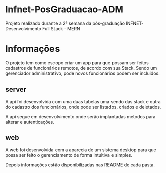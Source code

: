 # Infnet-PosGraduacao-ADM
 Projeto realizado durante a 2ª semana da pós-graduação INFNET-Desenvolvimento Full Stack - MERN

# Informações
O projeto tem como escopo criar um app para que possam ser feitos cadastros de funcionários remotos, de acordo com sua Stack. Sendo um gerenciador administrativo, pode novos funcionários podem ser incluidos.

## server
A api foi desenvolvida com uma duas tabelas uma sendo das stack e outra do cadastro dos funcionários, onde pode ser listados, criados e deletados.

A api segue em desenvolvimento onde serão implantadas metodos para alterar e autenticações.

## web
A web foi desenvolvida com a aparecia de um sistema desktop para que possa ser feito o gerenciamento de forma intuitiva e simples.

Depois informações estão disponibilizadas nas README de cada pasta.